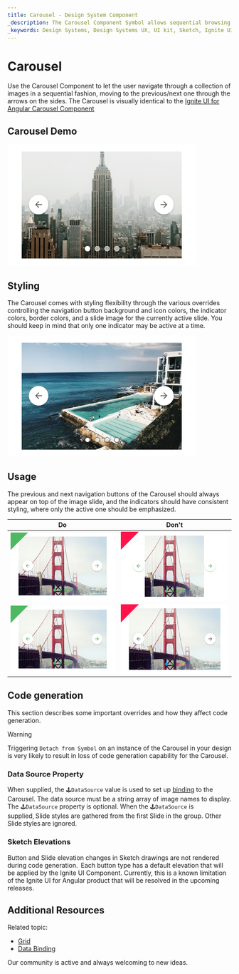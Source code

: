 ```yaml
---
title: Carousel - Design System Component
_description: The Carousel Component Symbol allows sequential browsing through a collection of images. 
_keywords: Design Systems, Design Systems UX, UI kit, Sketch, Ignite UI for Angular, Sketch to Angular, Sketch to Angular, Angular, Angular Design System, Export code from Sketch, Design Kits for Angular, Sketch HTML, Sketch to HTML, Sketch UI kits
---
```


# Carousel

Use the Carousel Component to let the user navigate through a collection of images in a sequential fashion, moving to the previous/next one through the arrows on the sides. The Carousel is visually identical to the [Ignite UI for Angular Carousel Component](https://www.infragistics.com/products/ignite-ui-angular/angular/components/carousel.html)

## Carousel Demo

<img class="responsive-img" src="../images/carousel_demo.png" srcset="../images/carousel_demo@2x.png 2x" />

## Styling

The Carousel comes with styling flexibility through the various overrides controlling the navigation button background and icon colors, the indicator colors, border colors, and a slide image for the currently active slide. You should keep in mind that only one indicator may be active at a time.

<img class="responsive-img" src="../images/carousel_styling.png" srcset="../images/carousel_styling@2x.png 2x" />

## Usage

The previous and next navigation buttons of the Carousel should always appear on top of the image slide, and the indicators should have consistent styling, where only the active one should be emphasized.

| Do                                                                                 | Don't                                                                                  |
| ---------------------------------------------------------------------------------- | -------------------------------------------------------------------------------------- |
| <img class="responsive-img" src="../images/carousel_do1.png" srcset="../images/carousel_do1@2x.png 2x" /> | <img class="responsive-img" src="../images/carousel_dont1.png" srcset="../images/carousel_dont1@2x.png 2x" /> |
| <img class="responsive-img" src="../images/carousel_do2.png" srcset="../images/carousel_do2@2x.png 2x" /> | <img class="responsive-img" src="../images/carousel_dont2.png" srcset="../images/carousel_dont2@2x.png 2x" /> |

## Code generation

This section describes some important overrides and how they affect code generation.

> [!WARNING]
> Triggering `Detach from Symbol` on an instance of the Carousel in your design is very likely to result in loss of code generation capability for the Carousel.

### Data Source Property

When supplied, the `🕹️DataSource` value is used to set up [binding](../codegen/data-binding.md) to the Carousel. The data source must be a string array of image names to display. The `🕹️DataSource` property is optional. When the `🕹️DataSource` is supplied, Slide styles are gathered from the first Slide in the group. Other Slide styles are ignored.

### Sketch Elevations

Button and Slide elevation changes in Sketch drawings are not rendered during code generation.  Each button type has a default elevation that will be applied by the Ignite UI Component. Currently, this is a known limitation of the Ignite UI for Angular product that will be resolved in the upcoming releases.

## Additional Resources

Related topic:

- [Grid](grid.md)
- [Data Binding](../codegen/data-binding.md)

Our community is active and always welcoming to new ideas.


